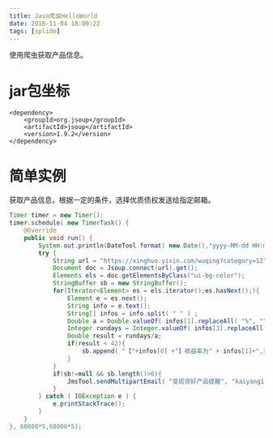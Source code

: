 ```yaml
---
title: Java爬虫HelloWorld
date: 2016-11-04 18:00:22
tags: [splide]
---
```

使用爬虫获取产品信息。
<!--more-->

#   jar包坐标

    <dependency>
        <groupId>org.jsoup</groupId>
        <artifactId>jsoup</artifactId>
        <version>1.9.2</version>
    </dependency>

#   简单实例

获取产品信息，根据一定的条件，选择优质债权发送给指定邮箱。

```java
Timer timer = new Timer();
timer.schedule( new TimerTask() {
    @Override
    public void run() {
        System.out.println(DateTool.format( new Date(),"yyyy-MM-dd HH:mm:ss" ));
        try {
            String url = "https://xinghuo.yixin.com/wuqing?category=12";
            Document doc = Jsoup.connect(url).get();
            Elements els = doc.getElementsByClass("ui-bg-color");
            StringBuffer sb = new StringBuffer();
            for(Iterator<Element> es = els.iterator();es.hasNext();){
                Element e = es.next();
                String info = e.text();
                String[] infos = info.split( " " ) ;
                Double a = Double.valueOf( infos[1].replaceAll( "%", "" ) ) ;
                Integer rundays = Integer.valueOf( infos[3].replaceAll( "天", "" ) );
                Double result = rundays/a;
                if(result < 42){
                    sb.append( "【"+infos[0] +"】收益率为" + infos[1]+",当前剩余配额【"+infos[4]+"】,投资天数【"+infos[3]+"】\n");
                }
            }
            if(sb!=null && sb.length()>0){
                JmsTool.sendMultipartEmail( "变现贷好产品提醒", "kaiyang12@creditease.cn", null, sb.toString() );
            }
        } catch ( IOException e ) {
            e.printStackTrace();
        }
    }
}, 60000*5,60000*5);
```
